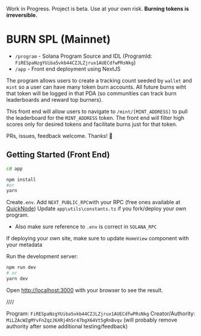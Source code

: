 Work in Progress. Project is beta. Use at your own risk. 
**Burning tokens is irreversible.**

# BURN SPL (Mainnet)

- `/program` - Solana Program Source and IDL (ProgramId: `FiRESpaNzgYUiba5vkb44CZJLZjrux1AUECdfwPRsNkg`)
- `/app` - Front end deployment using NextJS

The program allows users to create a tracking count seeded by `wallet` and `mint` so a user can have many token burn accounts. All future burns wiht that token will be logged in that PDA (so communities can track burn leaderboards and reward top burners).

This front end will allow users to navigate to `/mint/[MINT_ADDRESS]` to pull the leaderboard for the `MINT_ADDRESS` token. The front end will filter high scores only for desired tokens and facilitate burns just for that token. 

PRs, issues, feedback welcome. Thanks! 🙏


## Getting Started (Front End)

```sh
cd app
```

```sh
npm install
#or
yarn
```

Create`.env`. 
Add `NEXT_PUBLIC_RPC`with your RPC (free ones available at [QuickNode](https://www.quicknode.com/))
Update `app\utils\constants.ts` if you fork/deploy your own program.
- Also make sure reference to `.env` is correct in `SOLANA_RPC`

If deploying your own site, make sure to update `HomeView` component with your metadata 

Run the development server:

```bash
npm run dev
# or
yarn dev
```

Open [http://localhost:3000](http://localhost:3000) with your browser to see the result.

////

Program: `FiRESpaNzgYUiba5vkb44CZJLZjrux1AUECdfwPRsNkg`
Creator/Authority: `MiLZAcWZgMYvFnZqzJ6XRj4h5r47bgX64Vt5gRnBvqv`
(will probably remove authority after some additional testing/feedback)